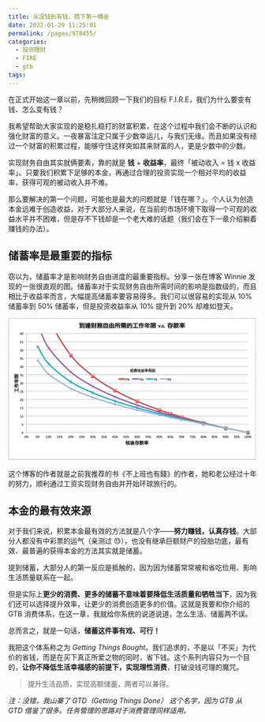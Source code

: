 ```yaml
---
title: 从没钱到有钱，攒下第一桶金
date: 2022-01-29 11:25:01
permalink: /pages/978455/
categories: 
  - 投资理财
  - FIRE
  - gtb
tags: 
---
```


在正式开始这一章以前，先稍微回顾一下我们的目标 F.I.R.E，我们为什么要变有钱、怎么变有钱？

我希望帮助大家实现的是稳扎稳打的财富积累，在这个过程中我们会不断的认识和强化财富的意义。一夜暴富注定只属于少数幸运儿，与我们无缘。而且如果没有经过一个财富的积累过程，能够守住这样突如其来财富的人，更是少数中的少数。

实现财务自由其实就俩要素，靠的就是 **钱** + **收益率**，最终「被动收入 = 钱 x 收益率」。只要我们积累下足够的本金，再通过合理的投资实现一个相对平均的收益率，获得可观的被动收入并不难。

那么要解决的第一个问题，可能也是最大的问题就是「钱在哪？」。个人认为创造本金远难于创造收益，对于大部分人来说，在当前的市场环境下取得一个可观的收益水平并不困难，但是存不下钱却是一个老大难的话题（我们会在下一章介绍躺着赚钱的办法）。

## 储蓄率是最重要的指标

窃以为，储蓄率才是影响财务自由进度的最重要指标。分享一张在博客 Winnie 发现的一张很直观的图。储蓄率对于实现财务自由所需时间的影响是指数级的，而且相比于收益率而言，大幅提高储蓄率要容易得多。我们可以很容易的实现从 10% 储蓄率到 50% 储蓄率，但是投资收益率从 10% 提升到 20% 却难如登天。

![](_image/%E8%B4%A2%E5%8A%A1%E8%87%AA%E7%94%B1%E6%89%80%E9%9C%80%E5%B9%B4%E9%99%90.png)

这个博客的作者就是之前我推荐的书《不上班也有錢》的作者，她和老公经过十年的努力，顺利通过工资实现财务自由并开始环球旅行的。

## 本金的最有效来源

对于我们来说，积累本金最有效的方法就是八个字——**努力赚钱，认真存钱**。大部分人都没有中彩票的运气（亲测过 😓），也没有继承巨额财产的投胎功底，最有效、最普遍的获得本金的方法其实就是储蓄。

提到储蓄，大部分人的第一反应是抵触的，因为因为储蓄常常被和省吃俭用、影响生活质量联系在一起。

但是实际上**更少的消费、更多的储蓄不意味着要降低生活质量和牺牲当下**，因为我们还可以选择提升效率，让更少的消费创造更多的价值。这就是我要和你介绍的 GTB 消费体系，在这一章，我就给你系统的说道说道，怎么生活、储蓄两不误。

总而言之，就是一句话，**储蓄这件事有戏、可行！**

我把这个体系称之为 *Getting Things Bought*。我们追求的，不是以「不买」为代价的省钱，而是在买下真正所爱之物的同时，省下钱。这个系列内容只为一个目的，**让你不降低生活幸福感的前提下，实现理性消费**，打破没钱可理的魔咒。

> 提升生活品质，实现高额储蓄，两者可以兼得。

*注：没错，我山寨了 GTD（Getting Things Done） 这个名字，因为 GTB 从 GTD 借鉴了很多。任务管理的思路对于消费管理同样适用。*